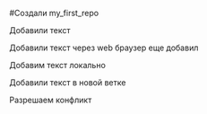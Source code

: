 ﻿#Создали my_first_repo

Добавили текст

Добавили текст через web браузер
еще добавил

Добавим текст локально

Добавили текст в новой ветке

Разрешаем конфликт
